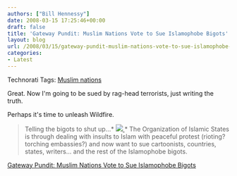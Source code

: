 ```yaml
---
authors: ["Bill Hennessy"]
date: 2008-03-15 17:25:46+00:00
draft: false
title: 'Gateway Pundit: Muslim Nations Vote to Sue Islamophobe Bigots'
layout: blog
url: /2008/03/15/gateway-pundit-muslim-nations-vote-to-sue-islamophobe-bigots/
categories:
- Latest
---
```


Technorati Tags: [Muslim nations](https://technorati.com/tags/Muslim%20nations)

 

Great. Now I'm going to be sued by rag-head terrorists, just writing the truth.

 

Perhaps it's time to unleash Wildfire. 

 

 

>   
> 
> Telling the bigots to shut up...*
[![](https://bp3.blogger.com/_L6pDyjqqsvY/R9vw8H-myrI/AAAAAAAAMFk/YaOAa7TDTCY/s320/pie+holes.JPG)
](https://bp3.blogger.com/_L6pDyjqqsvY/R9vw8H-myrI/AAAAAAAAMFk/YaOAa7TDTCY/s1600-h/pie+holes.JPG)*
The Organization of Islamic States is through dealing with insults to Islam with peaceful protest (rioting? torching embassies?) and now want to sue cartoonists, countries, states, writers... and the rest of the Islamophobe bigots.
> 
> 

 

[Gateway Pundit: Muslim Nations Vote to Sue Islamophobe Bigots](https://gatewaypundit.blogspot.com/2008/03/muslim-nations-vote-to-sue-islamophobe.html)
